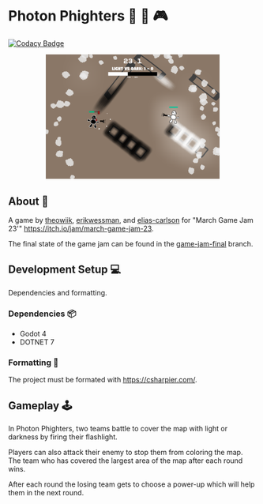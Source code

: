 # Photon Phighters 🥊 🔦 🎮

[![Codacy Badge](https://app.codacy.com/project/badge/Grade/a7cdd8e90c164c07ba1ab313c843a1df)](https://app.codacy.com/gh/theowiik/photon-phighters/dashboard?utm_source=gh&utm_medium=referral&utm_content=&utm_campaign=Badge_grade)

<center>
    <img src=".README/gameplay.png" style="width: 70%;"></img>
</center>

## About 📖

A game by [theowiik](google.com), [erikwessman](https://github.com/erikwessman), and [elias-carlson](https://github.com/elias-carlson) for "March Game Jam 23'" https://itch.io/jam/march-game-jam-23.

The final state of the game jam can be found in the [game-jam-final](https://github.com/theowiik/project-epicfootsies/tree/game-jam-final) branch.

## Development Setup 💻

Dependencies and formatting.

### Dependencies 📦

  - Godot 4
  - DOTNET 7

### Formatting 💾

The project must be formated with <https://csharpier.com/>.

## Gameplay 🕹️

In Photon Phighters, two teams battle to cover the map with light or darkness by firing their flashlight.

Players can also attack their enemy to stop them from coloring the map. The team who has covered the largest area of the map after each round wins.

After each round the losing team gets to choose a power-up which will help them in the next round.
